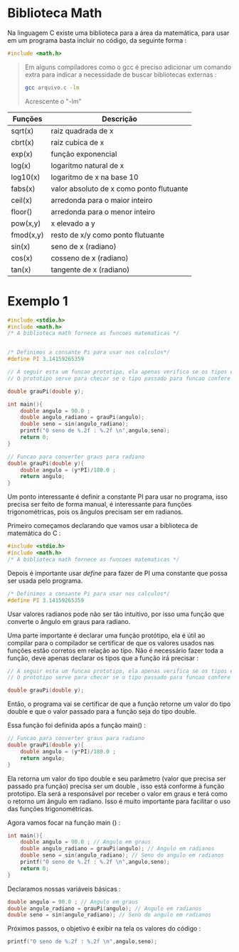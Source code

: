 # Biblioteca Math

Na linguagem C existe uma biblioteca para a área da matemática, para usar em um programa basta incluir no código, da seguinte forma :

```c
#include <math.h>
```

> Em alguns compiladores como o gcc é preciso adicionar um comando extra para indicar a necessidade de buscar bibliotecas externas :
>
> ```bash
> gcc arquivo.c -lm
> ```
>
> Acrescente o "-lm"

| Funções   | Descrição                                |
| --------- | ---------------------------------------- |
| sqrt(x)   | raiz quadrada de x                       |
| cbrt(x)   | raiz cubica de x                         |
| exp(x)    | função exponencial                       |
| log(x)    | logaritmo natural de x                   |
| log10(x)  | logaritmo de x na base 10                |
| fabs(x)   | valor absoluto de x como ponto flutuante |
| ceil(x)   | arredonda para o maior inteiro           |
| floor()   | arredonda para o menor inteiro           |
| pow(x,y)  | x elevado a y                            |
| fmod(x,y) | resto de x/y como ponto flutuante        |
| sin(x)    | seno de x (radiano)                      |
| cos(x)    | cosseno de x (radiano)                   |
| tan(x)    | tangente de x (radiano)                  |

# Exemplo 1

```c
#include <stdio.h>
#include <math.h>
/* A biblioteca math fornece as funcoes matematicas */


/* Definimos a consante Pi para usar nos calculos*/
#define PI 3.14159265359 

// A seguir esta um funcao prototipo, ela apenas verifica se os tipos estao corretos
// O prototipo serve para checar se o tipo passado para funcao confere

double grauPi(double y);

int main(){
    double angulo = 90.0 ;
    double angulo_radiano = grauPi(angulo);
    double seno = sin(angulo_radiano);
    printf("O seno de %.2f : %.2f \n",angulo,seno);
    return 0;
}

// Funcao para converter graus para radiano 
double grauPi(double y){
    double angulo = (y*PI)/180.0 ;
    return angulo;
}
```

Um ponto interessante é definir a constante PI para usar no programa, isso precisa ser feito de forma manual, é interessante para funções trigonométricas, pois os ângulos precisam ser em radianos. 

Primeiro começamos declarando que vamos usar a biblioteca de matemática do C :

```c
#include <stdio.h>
#include <math.h>
/* A biblioteca math fornece as funcoes matematicas */
```

Depois é importante usar *define* para fazer de PI uma constante que possa ser usada pelo programa. 

```c
/* Definimos a consante Pi para usar nos calculos*/
#define PI 3.14159265359 
```

Usar valores radianos pode não ser tão intuitivo, por isso uma função que converte  o ângulo em graus para radiano.

Uma parte importante é declarar uma função protótipo, ela é útil ao compilar para o compilador se certificar de que os valores usados nas funções estão corretos em relação ao tipo. Não é necessário fazer toda a função, deve apenas declarar os tipos que a função irá precisar :

```c
// A seguir esta um funcao prototipo, ela apenas verifica se os tipos estao corretos
// O prototipo serve para checar se o tipo passado para funcao confere

double grauPi(double y);
```

 Então, o programa vai se certificar de que a função retorne um valor do tipo double e que o valor passado para a função seja do tipo double.

Essa função foi definida após a função main() :

```c
// Funcao para converter graus para radiano 
double grauPi(double y){
    double angulo = (y*PI)/180.0 ;
    return angulo;
}
```

Ela retorna um valor do tipo double e seu parâmetro (valor que precisa ser passado pra função) precisa ser um double , isso está conforme à função prototipo. Ela será a responsável por receber o valor em graus e terá como o retorno um ângulo em radiano. Isso é muito importante para facilitar o uso das funções trigonométricas.

Agora vamos focar na função main () :

```c
int main(){
    double angulo = 90.0 ; // Angulo em graus
    double angulo_radiano = grauPi(angulo); // Angulo em radianos
    double seno = sin(angulo_radiano); // Seno do angulo em radianos
    printf("O seno de %.2f : %.2f \n",angulo,seno);
    return 0;
}
```

Declaramos nossas variáveis básicas :

```c
double angulo = 90.0 ; // Angulo em graus
double angulo_radiano = grauPi(angulo); // Angulo em radianos
double seno = sin(angulo_radiano); // Seno do angulo em radianos
```

Próximos passos, o objetivo é exibir na tela os valores do código :

```c
printf("O seno de %.2f : %.2f \n",angulo,seno);
```

 